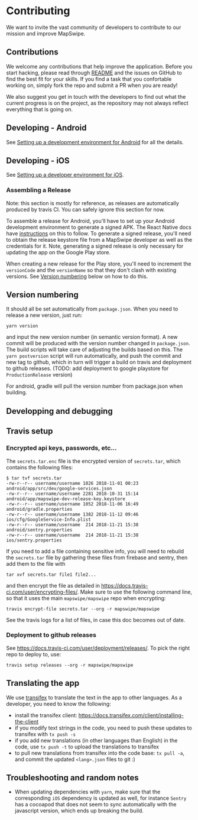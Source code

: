 # Contributing

We want to invite the vast community of developers to contribute to our mission and improve MapSwipe.

## Contributions
We welcome any contributions that help improve the application. Before you start hacking, please read through [README](README.md) and the issues on GitHub to find the best fit for your skills. If you find a task that you confortable working on, simply fork the repo and submit a PR when you are ready!

We also suggest you get in touch with the developers to find out what the current progress is on the project, as the repository may not always reflect everything that is going on.


## Developing - Android

See [Setting up a development environment for Android](develop-android) for all the details.

## Developing - iOS

See [Setting up a developer environment for iOS](develop-ios).

### Assembling a Release

Note: this section is mostly for reference, as releases are automatically produced by travis CI. You can safely ignore this section for now.

To assemble a release for Android, you'll have to set up your Android development environment to generate a signed APK. The React Native docs have [instructions](https://facebook.github.io/react-native/docs/signed-apk-android.html) on this to follow. To generate a signed release, you'll need to obtain the release keystore file from a MapSwipe developer as well as the credentials for it. Note, generating a signed release is only necessary for updating the app on the Google Play store.

When creating a new release for the Play store, you'll need to increment the `versionCode` and the `versionName` so that they don't clash with existing versions. See [Version numbering](#version-numbering) below on how to do this.

## Version numbering

It should all be set automatically from `package.json`. When you need to release a new version, just run:

```
yarn version
```
and input the new version number (in semantic version format). A new commit will be produced with the version number changed in `package.json`. The build scripts will take care of adjusting the builds based on this. The `yarn postversion` script will run automatically, and push the commit and new tag to github, which in turn will trigger a build on travis and deployment to github releases. (TODO: add deployment to google playstore for `ProductionRelease` version)

For android, gradle will pull the version number from package.json when building.

## Developping and debugging

## Travis setup

### Encrypted api keys, passwords, etc...

The `secrets.tar.enc` file is the encrypted version of `secrets.tar`, which contains the following files:

```
$ tar tvf secrets.tar
-rw-r--r-- username/username 1026 2018-11-01 00:23 android/app/src/dev/google-services.json
-rw-r--r-- username/username 2281 2018-10-31 15:14 android/app/mapswipe-dev-release-key.keystore
-rw-r--r-- username/username 1052 2018-11-06 16:49 android/gradle.properties
-rw-r--r-- username/username 1382 2018-11-12 09:46 ios/cfg/GoogleService-Info.plist
-rw-r--r-- username/username  214 2018-11-21 15:38 android/sentry.properties
-rw-r--r-- username/username  214 2018-11-21 15:38 ios/sentry.properties
```

If you need to add a file containing sensitive info, you will need to rebuild the `secrets.tar` file by gathering these files from firebase and sentry, then add them to the file with

```
tar xvf secrets.tar file1 file2...
```

and then encrypt the file as detailed in https://docs.travis-ci.com/user/encrypting-files/. Make sure to use the following command line, so that it uses the main `mapswipe/mapswipe` repo when encrypting:

```
travis encrypt-file secrets.tar --org -r mapswipe/mapswipe
```

See the travis logs for a list of files, in case this doc becomes out of date.

### Deployment to github releases

See https://docs.travis-ci.com/user/deployment/releases/. To pick the right repo to deploy to, use:
```
travis setup releases --org -r mapswipe/mapswipe
```

## Translating the app

We use [transifex](https://www.transifex.com/mapswipe/mapswipe-app/) to translate the text in the app to other languages. As a developer, you need to know the following:

- install the transifex client: https://docs.transifex.com/client/installing-the-client
- if you modify text strings in the code, you need to push these updates to transifex with `tx push -s`
- if you add new translations (in other languages than English) in the code, use `tx push -t` to upload the translations to transifex
- to pull new translations from transifex into the code base: `tx pull -a`, and commit the updated `<lang>.json` files to git :)

## Troubleshooting and random notes

- When updating dependencies with `yarn`, make sure that the corresponding `iOS` dependency is updated as well, for instance `Sentry` has a cocoapod that does not seem to sync automatically with the javascript version, which ends up breaking the build.
